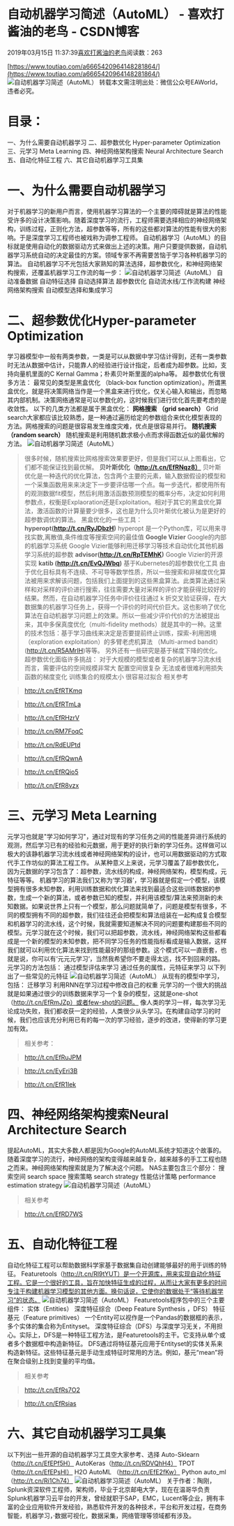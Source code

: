 
# 自动机器学习简述（AutoML） - 喜欢打酱油的老鸟 - CSDN博客


2019年03月15日 11:37:39[喜欢打酱油的老鸟](https://me.csdn.net/weixin_42137700)阅读数：263


[https://www.toutiao.com/a6665420964148281864/](https://www.toutiao.com/a6665420964148281864/)
![自动机器学习简述（AutoML）](http://p3.pstatp.com/large/pgc-image/6bd7a133d5fe448a8e4cd04012a9ef4b)
转载本文需注明出处：微信公众号EAWorld，违者必究。
# 目录：
一、为什么需要自动机器学习
二、超参数优化 Hyper-parameter Optimization
三、元学习 Meta Learning
四、神经网络架构搜索 Neural Architecture Search
五、自动化特征工程
六、其它自动机器学习工具集
# 一、为什么需要自动机器学习
对于机器学习的新用户而言，使用机器学习算法的一个主要的障碍就是算法的性能受许多的设计决策影响。随着深度学习的流行，工程师需要选择相应的神经网络架构，训练过程，正则化方法，超参数等等，所有的这些都对算法的性能有很大的影响。于是深度学习工程师也被戏称为调参工程师。
自动机器学习（AutoML）的目标就是使用自动化的数据驱动方式来做出上述的决策。用户只要提供数据，自动机器学习系统自动的决定最佳的方案。领域专家不再需要苦恼于学习各种机器学习的算法。
自动机器学习不光包括大家熟知的算法选择，超参数优化，和神经网络架构搜索，还覆盖机器学习工作流的每一步：
![自动机器学习简述（AutoML）](http://p9.pstatp.com/large/pgc-image/8ecfc5e94acd4adea374e14d591bef9a)
自动准备数据
自动特征选择
自动选择算法
超参数优化
自动流水线/工作流构建
神经网络架构搜索
自动模型选择和集成学习
# 二、超参数优化Hyper-parameter Optimization
学习器模型中一般有两类参数，一类是可以从数据中学习估计得到，还有一类参数时无法从数据中估计，只能靠人的经验进行设计指定，后者成为超参数。比如，支持向量机里面的C Kernal Gamma；朴素贝叶斯里面的alpha等。
超参数优化有很多方法：
最常见的类型是黑盒优化 （black-box function optimization）。所谓黑盒优化，就是将决策网络当作是一个黑盒来进行优化，仅关心输入和输出，而忽略其内部机制。决策网络通常是可以参数化的，这时候我们进行优化首先要考虑的是收敛性。
以下的几类方法都是属于黑盒优化：
**网格搜索 （grid search）**
Grid search大家都应该比较熟悉，是一种通过遍历给定的参数组合来优化模型表现的方法。网格搜索的问题是很容易发生维度灾难，优点是很容易并行。
**随机搜索 （random search）**
随机搜索是利用随机数求极小点而求得函数近似的最优解的方法。
![自动机器学习简述（AutoML）](http://p1.pstatp.com/large/pgc-image/7a820d5f501b4d0398108ddae2b85179)

> 很多时候，随机搜索比网格搜索效果要更好，但是我们可以从上图看出，它们都不能保证找到最优解。
**贝叶斯优化（http://t.cn/EfRNqz8）**
贝叶斯优化是一种迭代的优化算法，包含两个主要的元素，输入数据假设的模型和一个采集函数用来来决定下一步要评估哪一个点。每一步迭代，都使用所有的观测数据fit模型，然后利用激活函数预测模型的概率分布，决定如何利用参数点，权衡是Explaoration还是Exploitation。相对于其它的黑盒优化算法，激活函数的计算量要少很多，这也是为什么贝叶斯优化被认为是更好的超参数调优的算法。
黑盒优化的一些工具：
**hyperopt(http://t.cn/RyJDbzH)**
hyperopt 是一个Python库，可以用来寻找实数,离散值,条件维度等搜索空间的最佳值
**Google Vizier**
Google的内部的机器学习系统 Google Vizier能够利用迁移学习等技术自动优化其他机器学习系统的超参数
**advisor(http://t.cn/RpTEMhK)**
Google Vizier的开源实现
**katib (http://t.cn/EvQJWbq)**
基于Kubernetes的超参数优化工具
由于优化目标具有不连续、不可导等数学性质，所以一些搜索和非梯度优化算法被用来求解该问题，包括我们上面提到的这些黑盒算法。此类算法通过采样和对采样的评价进行搜索，往往需要大量对采样的评价才能获得比较好的结果。然而，在自动机器学习任务中评价往往通过 k 折交叉验证获得，在大数据集的机器学习任务上，获得一个评价的时间代价巨大。这也影响了优化算法在自动机器学习问题上的效果。所以一些减少评价代价的方法被提出来，其中多保真度优化（multi-fidelity methods）就是其中的一种。这里的技术包括：基于学习曲线来决定是否要提前终止训练，探索-利用困境（exploration exploitation）的多臂老虎机算法 （Multi-armed bandit）(http://t.cn/R5AMrlH)等等。
另外还有一些研究是基于梯度下降的优化。
超参数优化面临许多挑战：
对于大规模的模型或者复杂的机器学习流水线而言，需要评估的空间规模非常大
配置空间很复杂
无法或者很难利用损失函数的梯度变化
训练集合的规模太小
很容易过拟合
> 相关参考

> http://t.cn/EfRTKmq

> http://t.cn/EfRTmLa

> http://t.cn/EfRHzrV

> http://t.cn/RM7FoqC

> http://t.cn/RdEUPtd

> http://t.cn/EfRQwnA

> http://t.cn/EfRQio5

> http://t.cn/EfR8vzx

# 三、元学习 Meta Learning
元学习也就是"学习如何学习"，通过对现有的学习任务之间的性能差异进行系统的观测，然后学习已有的经验和元数据，用于更好的执行新的学习任务。这样做可以极大的该静机器学习流水线或者神经网络架构的设计，也可以用数据驱动的方式取代手工作坊似的算法工程工作。
从某种意义上来说，元学习覆盖了超参数优化，因为元数据的学习包含了：超参数，流水线的构成，神经网络架构，模型构成，元特征等等。
机器学习的算法我们又称为‘学习器’，学习器就是假定一个模型，该模型拥有很多未知参数，利用训练数据和优化算法来找到最适合这些训练数据的参数，生成一个新的算法，或者参数已知的模型，并利用该模型/算法来预测新的未知数据。如果说世界上只有一个模型，那么问题就简单了，问题是模型有很多，不同的模型拥有不同的超参数，我们往往还会把模型和算法组装在一起构成复合模型和机器学习的流水线，这个时候，我就需要知道解决不同的问题要构建那些不同的模型。元学习就在这个时候，我们可以把超参数，流水线，神经网络架构这些都看成是一个新的模型的未知参数，把不同学习任务的性能指标看成是输入数据，这样我们就可以利用优化算法来找到性能最好的那组参数。这个模式可以一直嵌套，也就是说，你可以有‘元元元学习‘，当然我希望你不要走得太远，找不到回来的路。
元学习的方法包括：
通过模型评估来学习
通过任务的属性，元特征来学习
以下列出了一些常见的元特征
![自动机器学习简述（AutoML）](http://p3.pstatp.com/large/pgc-image/a94b638019a24264924f0a92bb1ffe01)
从现有的模型中学习，包括：
迁移学习
利用RNN在学习过程中修改自己的权重
元学习的一个很大的挑战就是如果通过很少的训练数据来学习一个复杂的模型，这就是one-shot（http://t.cn/EfRmJZp）或者few-shot的问题。
像人类的学习一样，每次学习无论成功失败，我们都收获一定的经验，人类很少从头学习。在构建自动学习的时候，我们也应该充分利用已有的每一次的学习经验，逐步的改进，使得新的学习更加有效。
> 相关参考：

> http://t.cn/EfRuJPM

> http://t.cn/EyEri3B

> http://t.cn/EfR1Iek

# 四、神经网络架构搜索Neural Architecture Search
提起AutoML，其实大多数人都是因为Google的AutoML系统才知道这个故事的。随着深度学习的流行，神经网络的架构变得越来越复杂，越来越多的手工工程也随之而来。神经网络架构搜索就是为了解决这个问题。
NAS主要包含三个部分：
搜索空间 search space
搜索策略 search strategy
性能估计策略 performance estimation strategy
![自动机器学习简述（AutoML）](http://p1.pstatp.com/large/pgc-image/3123dd83e19d4b68a092638c806d18a3)

> 相关参考

> http://t.cn/EfRD7WS

# 五、自动化特征工程
自动化特征工程可以帮助数据科学家基于数据集自动创建能够最好的用于训练的特征。
Featuretools（http://t.cn/Rl9tYUT）是一个开源库，用来实现自动化特征工程。它是一个很好的工具，旨在加快特征生成的过程，从而让大家有更多的时间专注于构建机器学习模型的其他方面。换句话说，它使你的数据处于“等待机器学习”的状态。
![自动机器学习简述（AutoML）](http://p3.pstatp.com/large/pgc-image/715c45c49cde4f6789c273865c8ed13e)
Featuretools程序包中的三个主要组件：
实体（Entities）
深度特征综合（Deep Feature Synthesis ，DFS）
特征基元（Feature primitives）
一个Entity可以视作是一个Pandas的数据框的表示，多个实体的集合称为Entityset。
深度特征综合（DFS）与深度学习无关，不用担心。实际上，DFS是一种特征工程方法，是Featuretools的主干。它支持从单个或者多个数据框中构造新特征。
DFS通过将特征基元应用于Entityset的实体关系来构造新特征。这些特征基元是手动生成特征时常用的方法。例如，基元“mean”将在聚合级别上找到变量的平均值。
> 相关参考

> http://t.cn/EfRs7O2

> http://t.cn/EfRsias

# 六、其它自动机器学习工具集
以下列出一些开源的自动机器学习工具空大家参考、选择
Auto-Sklearn （http://t.cn/EfEPf5H）
AutoKeras（http://t.cn/RDVQhH4）
TPOT（http://t.cn/EfEPsHl）
H2O AutoML （http://t.cn/EfE2fKw）
Python auto_ml（http://t.cn/Ri1Ch74）
![自动机器学习简述（AutoML）](http://p1.pstatp.com/large/pgc-image/dc6622cb5b7a49bb94440679c8dd657a)
关于作者：陶刚，Splunk资深软件工程师，架构师，毕业于北京邮电大学，现在在温哥华负责Splunk机器学习云平台的开发，曾经就职于SAP，EMC，Lucent等企业，拥有丰富的企业应用软件开发经验，熟悉软件开发的各种技术，平台和开发过程，在商务智能，机器学习，·数据可视化，数据采集，网络管理等领域都有涉及。

